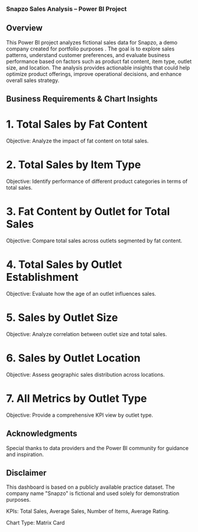 ### Snapzo Sales Analysis – Power BI Project
## Overview
This Power BI project analyzes fictional sales data for Snapzo, a demo company created for portfolio purposes . The goal is to explore sales patterns, understand customer preferences, and evaluate business performance based on factors such as product fat content, item type, outlet size, and location. The analysis provides actionable insights that could help optimize product offerings, improve operational decisions, and enhance overall sales strategy.

## Business Requirements & Chart Insights
# 1. Total Sales by Fat Content
Objective: Analyze the impact of fat content on total sales.

# 2. Total Sales by Item Type
Objective: Identify performance of different product categories in terms of total sales.

# 3. Fat Content by Outlet for Total Sales
Objective: Compare total sales across outlets segmented by fat content.

# 4. Total Sales by Outlet Establishment
Objective: Evaluate how the age of an outlet influences sales.

# 5. Sales by Outlet Size
Objective: Analyze correlation between outlet size and total sales.

# 6. Sales by Outlet Location
Objective: Assess geographic sales distribution across locations.

# 7. All Metrics by Outlet Type
Objective: Provide a comprehensive KPI view by outlet type.

## Acknowledgments
Special thanks to data providers and the Power BI community for guidance and inspiration.

## Disclaimer
This dashboard is based on a publicly available practice dataset. The company name "Snapzo" is fictional and used solely for demonstration purposes.

KPIs: Total Sales, Average Sales, Number of Items, Average Rating.

Chart Type: Matrix Card
